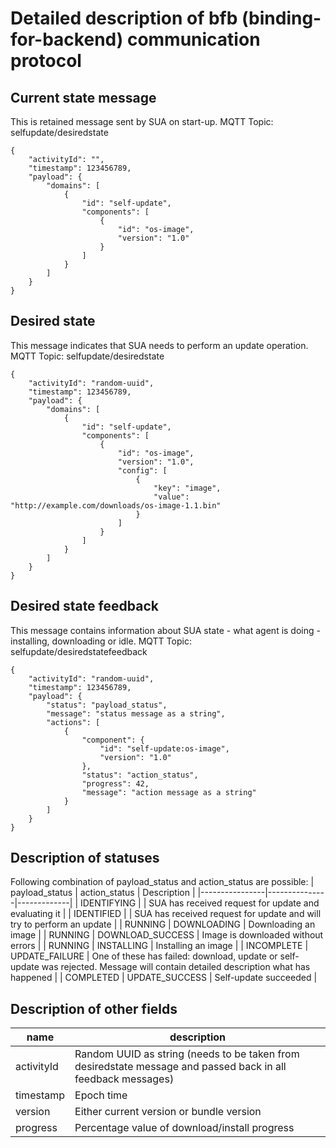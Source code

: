 # Detailed description of bfb (binding-for-backend) communication protocol

## Current state message

This is retained message sent by SUA on start-up.
MQTT Topic: selfupdate/desiredstate
```
{
    "activityId": "",
    "timestamp": 123456789,
    "payload": {
        "domains": [
            {
                "id": "self-update",
                "components": [
                    {
                        "id": "os-image",
                        "version": "1.0"
                    }
                ]
            }
        ]
    }
}
```

## Desired state

This message indicates that SUA needs to perform an update operation.
MQTT Topic: selfupdate/desiredstate

```
{
    "activityId": "random-uuid",
    "timestamp": 123456789,
    "payload": {
        "domains": [
            {
                "id": "self-update",
                "components": [
                    {
                        "id": "os-image",
                        "version": "1.0",
                        "config": [
                            {
                                "key": "image",
                                "value": "http://example.com/downloads/os-image-1.1.bin"
                            }
                        ]
                    }
                ]
            }
        ]
    }
}
```

## Desired state feedback

This message contains information about SUA state - what agent is doing - installing, downloading or idle.
MQTT Topic: selfupdate/desiredstatefeedback

```
{
    "activityId": "random-uuid",
    "timestamp": 123456789,
    "payload": {
        "status": "payload_status",
        "message": "status message as a string",
        "actions": [
            {
                "component": {
                    "id": "self-update:os-image",
                    "version": "1.0"
                },
                "status": "action_status",
                "progress": 42,
                "message": "action message as a string"
            }
        ]
    }
}
```

## Description of statuses

Following combination of payload_status and action_status are possible:
| payload_status | action_status | Description |
|----------------|---------------|-------------|
| IDENTIFYING | | SUA has received request for update and evaluating it |
| IDENTIFIED | | SUA has received request for update and will try to perform an update |
| RUNNING | DOWNLOADING | Downloading an image |
| RUNNING | DOWNLOAD_SUCCESS | Image is downloaded without errors |
| RUNNING | INSTALLING | Installing an image |
| INCOMPLETE | UPDATE_FAILURE | One of these has failed: download, update or self-update was rejected. Message will contain detailed description what has happened |
| COMPLETED | UPDATE_SUCCESS | Self-update succeeded |

## Description of other fields

| name | description |
|------|-------------|
| activityId | Random UUID as string (needs to be taken from desiredstate message and passed back in all feedback messages) |
| timestamp | Epoch time |
| version | Either current version or bundle version |
| progress | Percentage value of download/install progress |
